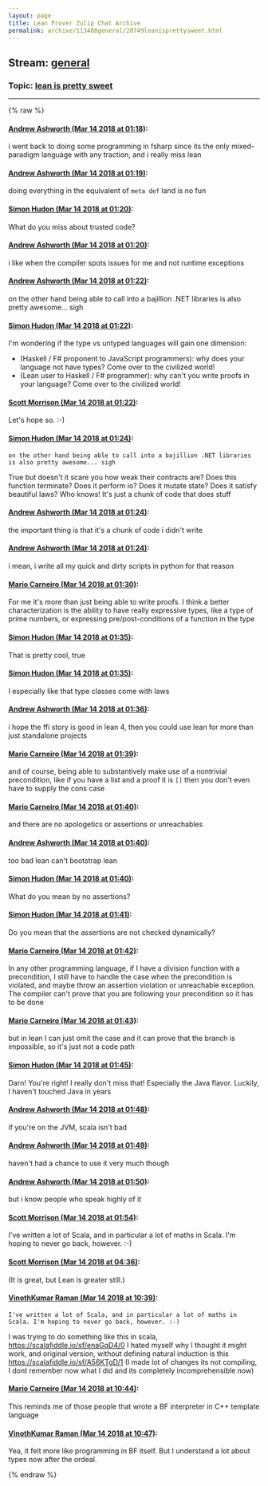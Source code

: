 ```yaml
---
layout: page
title: Lean Prover Zulip Chat Archive 
permalink: archive/113488general/20749leanisprettysweet.html
---
```


## Stream: [general](index.html)
### Topic: [lean is pretty sweet](20749leanisprettysweet.html)

---


{% raw %}
#### [ Andrew Ashworth (Mar 14 2018 at 01:18)](https://leanprover.zulipchat.com/#narrow/stream/113488-general/topic/lean%20is%20pretty%20sweet/near/123678987):
i went back to doing some programming in fsharp since its the only mixed-paradigm language with any traction, and i really miss lean

#### [ Andrew Ashworth (Mar 14 2018 at 01:19)](https://leanprover.zulipchat.com/#narrow/stream/113488-general/topic/lean%20is%20pretty%20sweet/near/123679000):
doing everything in the equivalent of `meta def` land is no fun

#### [ Simon Hudon (Mar 14 2018 at 01:20)](https://leanprover.zulipchat.com/#narrow/stream/113488-general/topic/lean%20is%20pretty%20sweet/near/123679053):
What do you miss about trusted code?

#### [ Andrew Ashworth (Mar 14 2018 at 01:20)](https://leanprover.zulipchat.com/#narrow/stream/113488-general/topic/lean%20is%20pretty%20sweet/near/123679057):
i like when the compiler spots issues for me and not runtime exceptions

#### [ Andrew Ashworth (Mar 14 2018 at 01:22)](https://leanprover.zulipchat.com/#narrow/stream/113488-general/topic/lean%20is%20pretty%20sweet/near/123679110):
on the other hand being able to call into a bajillion .NET libraries is also pretty awesome... sigh

#### [ Simon Hudon (Mar 14 2018 at 01:22)](https://leanprover.zulipchat.com/#narrow/stream/113488-general/topic/lean%20is%20pretty%20sweet/near/123679118):
I'm wondering if the type vs untyped languages will gain one dimension:

- (Haskell / F# proponent to JavaScript programmers): why does your language not have types? Come over to the civilized world!
- (Lean user to Haskell / F# programmer): why can't you write proofs in your language? Come over to the civilized world!

#### [ Scott Morrison (Mar 14 2018 at 01:22)](https://leanprover.zulipchat.com/#narrow/stream/113488-general/topic/lean%20is%20pretty%20sweet/near/123679125):
Let's hope so. :-)

#### [ Simon Hudon (Mar 14 2018 at 01:24)](https://leanprover.zulipchat.com/#narrow/stream/113488-general/topic/lean%20is%20pretty%20sweet/near/123679180):
```quote
on the other hand being able to call into a bajillion .NET libraries is also pretty awesome... sigh
```
True but doesn't it scare you how weak their contracts are? Does this function terminate? Does it perform io? Does it mutate state? Does it satisfy beautiful laws? Who knows! It's just a chunk of code that does stuff

#### [ Andrew Ashworth (Mar 14 2018 at 01:24)](https://leanprover.zulipchat.com/#narrow/stream/113488-general/topic/lean%20is%20pretty%20sweet/near/123679182):
the important thing is that it's a chunk of code i didn't write

#### [ Andrew Ashworth (Mar 14 2018 at 01:24)](https://leanprover.zulipchat.com/#narrow/stream/113488-general/topic/lean%20is%20pretty%20sweet/near/123679190):
i mean, i write all my quick and dirty scripts in python for that reason

#### [ Mario Carneiro (Mar 14 2018 at 01:30)](https://leanprover.zulipchat.com/#narrow/stream/113488-general/topic/lean%20is%20pretty%20sweet/near/123679394):
For me it's more than just being able to write proofs. I think a better characterization is the ability to have really expressive types, like a type of prime numbers, or expressing pre/post-conditions of a function in the type

#### [ Simon Hudon (Mar 14 2018 at 01:35)](https://leanprover.zulipchat.com/#narrow/stream/113488-general/topic/lean%20is%20pretty%20sweet/near/123679529):
That is pretty cool, true

#### [ Simon Hudon (Mar 14 2018 at 01:35)](https://leanprover.zulipchat.com/#narrow/stream/113488-general/topic/lean%20is%20pretty%20sweet/near/123679531):
I especially like that type classes come with laws

#### [ Andrew Ashworth (Mar 14 2018 at 01:36)](https://leanprover.zulipchat.com/#narrow/stream/113488-general/topic/lean%20is%20pretty%20sweet/near/123679538):
i hope the ffi story is good in lean 4, then you could use lean for more than just standalone projects

#### [ Mario Carneiro (Mar 14 2018 at 01:39)](https://leanprover.zulipchat.com/#narrow/stream/113488-general/topic/lean%20is%20pretty%20sweet/near/123679673):
and of course, being able to substantively make use of a nontrivial precondition, like if you have a list and a proof it is `[]` then you don't even have to supply the cons case

#### [ Mario Carneiro (Mar 14 2018 at 01:40)](https://leanprover.zulipchat.com/#narrow/stream/113488-general/topic/lean%20is%20pretty%20sweet/near/123679730):
and there are no apologetics or assertions or unreachables

#### [ Andrew Ashworth (Mar 14 2018 at 01:40)](https://leanprover.zulipchat.com/#narrow/stream/113488-general/topic/lean%20is%20pretty%20sweet/near/123679745):
too bad lean can't bootstrap lean

#### [ Simon Hudon (Mar 14 2018 at 01:40)](https://leanprover.zulipchat.com/#narrow/stream/113488-general/topic/lean%20is%20pretty%20sweet/near/123679746):
What do you mean by no assertions?

#### [ Simon Hudon (Mar 14 2018 at 01:41)](https://leanprover.zulipchat.com/#narrow/stream/113488-general/topic/lean%20is%20pretty%20sweet/near/123679753):
Do you mean that the assertions are not checked dynamically?

#### [ Mario Carneiro (Mar 14 2018 at 01:42)](https://leanprover.zulipchat.com/#narrow/stream/113488-general/topic/lean%20is%20pretty%20sweet/near/123679813):
In any other programming language, if I have a division function with a precondition, I still have to handle the case when the precondition is violated, and maybe throw an assertion violation or unreachable exception. The compiler can't prove that you are following your precondition so it has to be done

#### [ Mario Carneiro (Mar 14 2018 at 01:43)](https://leanprover.zulipchat.com/#narrow/stream/113488-general/topic/lean%20is%20pretty%20sweet/near/123679822):
but in lean I can just omit the case and it can prove that the branch is impossible, so it's just not a code path

#### [ Simon Hudon (Mar 14 2018 at 01:45)](https://leanprover.zulipchat.com/#narrow/stream/113488-general/topic/lean%20is%20pretty%20sweet/near/123679883):
Darn! You're right! I really don't miss that! Especially the Java flavor. Luckily, I haven't touched Java in years

#### [ Andrew Ashworth (Mar 14 2018 at 01:48)](https://leanprover.zulipchat.com/#narrow/stream/113488-general/topic/lean%20is%20pretty%20sweet/near/123680025):
if you're on the JVM, scala isn't bad

#### [ Andrew Ashworth (Mar 14 2018 at 01:49)](https://leanprover.zulipchat.com/#narrow/stream/113488-general/topic/lean%20is%20pretty%20sweet/near/123680034):
haven't had a chance to use it very much though

#### [ Andrew Ashworth (Mar 14 2018 at 01:50)](https://leanprover.zulipchat.com/#narrow/stream/113488-general/topic/lean%20is%20pretty%20sweet/near/123680099):
but i know people who speak highly of it

#### [ Scott Morrison (Mar 14 2018 at 01:54)](https://leanprover.zulipchat.com/#narrow/stream/113488-general/topic/lean%20is%20pretty%20sweet/near/123680227):
I've written a lot of Scala, and in particular a lot of maths in Scala. I'm hoping to never go back, however. :-)

#### [ Scott Morrison (Mar 14 2018 at 04:36)](https://leanprover.zulipchat.com/#narrow/stream/113488-general/topic/lean%20is%20pretty%20sweet/near/123684915):
(It is great, but Lean is greater still.)

#### [ VinothKumar Raman (Mar 14 2018 at 10:39)](https://leanprover.zulipchat.com/#narrow/stream/113488-general/topic/lean%20is%20pretty%20sweet/near/123695407):
```quote
I've written a lot of Scala, and in particular a lot of maths in Scala. I'm hoping to never go back, however. :-)
```
I was trying to do something like this in scala, https://scalafiddle.io/sf/enaGqD4/0 I hated myself why I thought it might work, and original version, without defining natural induction is this https://scalafiddle.io/sf/A56KTgD/1 (I made lot of changes its not compiling, I dont remember now what I did and its completely incomprehensible now)

#### [ Mario Carneiro (Mar 14 2018 at 10:44)](https://leanprover.zulipchat.com/#narrow/stream/113488-general/topic/lean%20is%20pretty%20sweet/near/123695549):
This reminds me of those people that wrote a BF interpreter in C++ template language

#### [ VinothKumar Raman (Mar 14 2018 at 10:47)](https://leanprover.zulipchat.com/#narrow/stream/113488-general/topic/lean%20is%20pretty%20sweet/near/123695640):
Yea, it felt more like programming in BF itself. But I understand a lot about types now after the ordeal.


{% endraw %}

